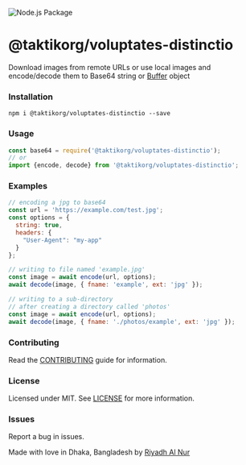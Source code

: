 ![Node.js Package](https://github.com/taktikorg/voluptates-distinctio/workflows/Node.js%20Package/badge.svg?branch=master)  

@taktikorg/voluptates-distinctio
=================

Download images from remote URLs or use local images and encode/decode them to Base64 string or [Buffer](https://nodejs.org/api/buffer.html) object

### Installation  
`npm i @taktikorg/voluptates-distinctio --save`  

### Usage  
```js
const base64 = require('@taktikorg/voluptates-distinctio');
// or
import {encode, decode} from '@taktikorg/voluptates-distinctio';
```   

### Examples
```js
// encoding a jpg to base64
const url = 'https://example.com/test.jpg';
const options = {
  string: true,
  headers: {
    "User-Agent": "my-app"
  }
};

// writing to file named 'example.jpg'
const image = await encode(url, options);
await decode(image, { fname: 'example', ext: 'jpg' });

// writing to a sub-directory
// after creating a directory called 'photos'
const image = await encode(url, options);
await decode(image, { fname: './photos/example', ext: 'jpg' });
```  

### Contributing
Read the [CONTRIBUTING](CONTRIBUTING.md) guide for information.  

### License  
Licensed under MIT. See [LICENSE](LICENSE) for more information.  

### Issues  
Report a bug in issues.   

Made with love in Dhaka, Bangladesh by [Riyadh Al Nur](https://verticalaxisbd.com)
